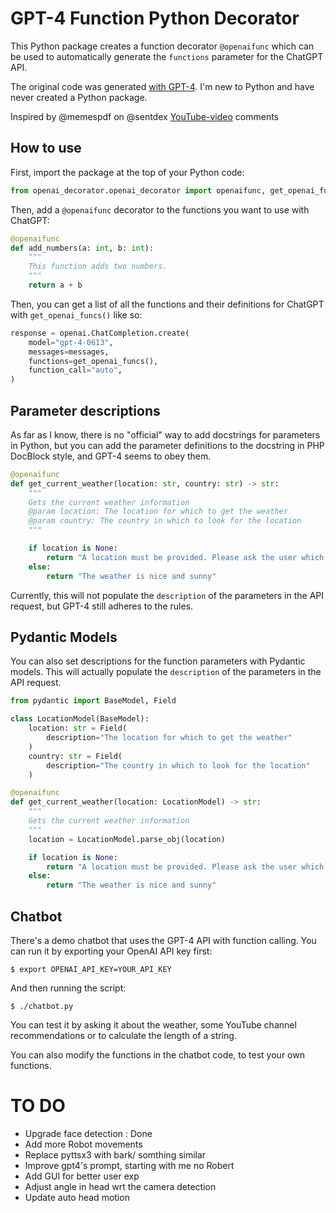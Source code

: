 # GPT-4 Function Python Decorator

This Python package creates a function decorator `@openaifunc` which can be used to automatically generate the `functions` parameter for the ChatGPT API.

The original code was generated [with GPT-4](https://chat.openai.com/share/d32b7a1c-1b5d-4d2f-895e-edc2e6576164). I'm new to Python and have never created a Python package.

Inspired by @memespdf on @sentdex [YouTube-video](https://www.youtube.com/watch?v=0lOSvOoF2to) comments

## How to use

First, import the package at the top of your Python code:
```python
from openai_decorator.openai_decorator import openaifunc, get_openai_funcs
```

Then, add a `@openaifunc` decorator to the functions you want to use with ChatGPT:
```python
@openaifunc
def add_numbers(a: int, b: int):
    """
    This function adds two numbers.
    """
    return a + b
```

Then, you can get a list of all the functions and their definitions for ChatGPT with `get_openai_funcs()` like so:

```python
response = openai.ChatCompletion.create(
    model="gpt-4-0613",
    messages=messages,
    functions=get_openai_funcs(),
    function_call="auto",
)
```

## Parameter descriptions

As far as I know, there is no "official" way to add docstrings for parameters in Python, but you can add the parameter definitions to the docstring in PHP DocBlock style, and GPT-4 seems to obey them.

```python
@openaifunc
def get_current_weather(location: str, country: str) -> str:
    """
    Gets the current weather information
    @param location: The location for which to get the weather
    @param country: The country in which to look for the location
    """

    if location is None:
        return "A location must be provided. Please ask the user which location they want the weather for"
    else:
        return "The weather is nice and sunny"
```

Currently, this will not populate the `description` of the parameters in the API request, but GPT-4 still adheres to the rules.

## Pydantic Models

You can also set descriptions for the function parameters with Pydantic models. This will actually populate the `description` of the parameters in the API request.

```python
from pydantic import BaseModel, Field

class LocationModel(BaseModel):
    location: str = Field(
        description="The location for which to get the weather"
    )
    country: str = Field(
        description="The country in which to look for the location"
    )

@openaifunc
def get_current_weather(location: LocationModel) -> str:
    """
    Gets the current weather information
    """
    location = LocationModel.parse_obj(location)

    if location is None:
        return "A location must be provided. Please ask the user which location they want the weather for"
    else:
        return "The weather is nice and sunny"
```

## Chatbot

There's a demo chatbot that uses the GPT-4 API with function calling. You can run it by exporting your OpenAI API key first:

```console
$ export OPENAI_API_KEY=YOUR_API_KEY
```

And then running the script:
```console
$ ./chatbot.py
```

You can test it by asking it about the weather, some YouTube channel recommendations or to calculate the length of a string.

You can also modify the functions in the chatbot code, to test your own functions.


# TO DO

- Upgrade face detection : Done
- Add more Robot movements
- Replace pyttsx3 with bark/ somthing similar
- Improve gpt4's prompt, starting with me no Robert
- Add GUI for better user exp
- Adjust angle in head wrt the camera detection
- Update auto head motion